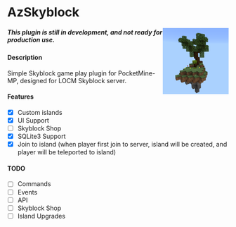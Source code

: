 # AzSkyblock 
<img src="./basic-island.png" alt="Island" width=150 height=150 align="right">

##### This plugin is still in development, and not ready for production use.

#### Description
Simple Skyblock game play plugin for PocketMine-MP, designed for LOCM Skyblock server.

#### Features
- [x] Custom islands
- [x] UI Support
- [ ] Skyblock Shop
- [x] SQLite3 Support
- [x] Join to island (when player first join to server, island will be created, and player will be teleported to island)
#### TODO
- [ ] Commands
- [ ] Events
- [ ] API
- [ ] Skyblock Shop
- [ ] Island Upgrades